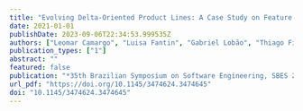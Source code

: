 ```yaml
---
title: "Evolving Delta-Oriented Product Lines: A Case Study on Feature Interaction, Safe and Partially Safe Evolution"
date: 2021-01-01
publishDate: 2023-09-06T22:34:53.999535Z
authors: ["Leomar Camargo", "Luisa Fantin", "Gabriel Lobão", "Thiago Figueiredo", "Rodrigo Bonifácio", "Karine Gomes", "Leopoldo Teixeira"]
publication_types: ["1"]
abstract: ""
featured: false
publication: "*35th Brazilian Symposium on Software Engineering, SBES 2021, Joinville, Santa Catarina, Brazil, 27 September 2021 - 1 October 2021*"
url_pdf: "https://doi.org/10.1145/3474624.3474645"
doi: "10.1145/3474624.3474645"
---
```


